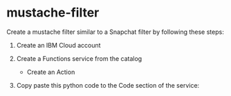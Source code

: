 # mustache-filter 

Create a mustache filter similar to a Snapchat filter by following these steps: 

1. Create an IBM Cloud account 

2. Create a Functions service from the catalog 
    * Create an Action 

3. Copy paste this python code to the Code section of the service: 


